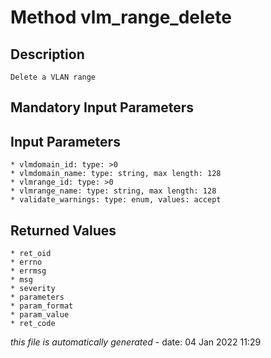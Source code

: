 # Method vlm_range_delete

## Description
	Delete a VLAN range

## Mandatory Input Parameters

## Input Parameters
	* vlmdomain_id: type: >0
	* vlmdomain_name: type: string, max length: 128
	* vlmrange_id: type: >0
	* vlmrange_name: type: string, max length: 128
	* validate_warnings: type: enum, values: accept

## Returned Values
	* ret_oid
	* errno
	* errmsg
	* msg
	* severity
	* parameters
	* param_format
	* param_value
	* ret_code


*this file is automatically generated* - date: 04 Jan 2022 11:29